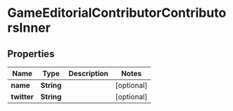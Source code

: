 

# GameEditorialContributorContributorsInner


## Properties

| Name | Type | Description | Notes |
|------------ | ------------- | ------------- | -------------|
|**name** | **String** |  |  [optional] |
|**twitter** | **String** |  |  [optional] |



